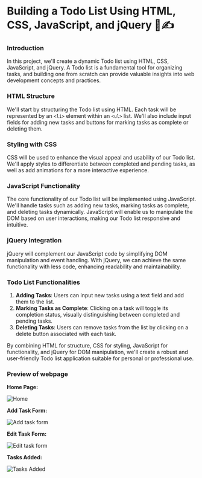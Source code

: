# Building a Todo List Using HTML, CSS, JavaScript, and jQuery 📓✍️

### Introduction
In this project, we'll create a dynamic Todo list using HTML, CSS, JavaScript, and jQuery. A Todo list is a fundamental tool for organizing tasks, and building one from scratch can provide valuable insights into web development concepts and practices.

### HTML Structure
We'll start by structuring the Todo list using HTML. Each task will be represented by an `<li>` element within an `<ul>` list. We'll also include input fields for adding new tasks and buttons for marking tasks as complete or deleting them.

### Styling with CSS
CSS will be used to enhance the visual appeal and usability of our Todo list. We'll apply styles to differentiate between completed and pending tasks, as well as add animations for a more interactive experience.

### JavaScript Functionality
The core functionality of our Todo list will be implemented using JavaScript. We'll handle tasks such as adding new tasks, marking tasks as complete, and deleting tasks dynamically. JavaScript will enable us to manipulate the DOM based on user interactions, making our Todo list responsive and intuitive.

### jQuery Integration
jQuery will complement our JavaScript code by simplifying DOM manipulation and event handling. With jQuery, we can achieve the same functionality with less code, enhancing readability and maintainability.

### Todo List Functionalities
1. **Adding Tasks**: Users can input new tasks using a text field and add them to the list.
2. **Marking Tasks as Complete**: Clicking on a task will toggle its completion status, visually distinguishing between completed and pending tasks.
3. **Deleting Tasks**: Users can remove tasks from the list by clicking on a delete button associated with each task.

By combining HTML for structure, CSS for styling, JavaScript for functionality, and jQuery for DOM manipulation, we'll create a robust and user-friendly Todo list application suitable for personal or professional use.

### Preview of webpage

**Home Page:**

![Home](https://github.com/MLakshmipraharsha07/1Stop/assets/98521185/aeb4f967-a237-4e9e-bc8b-0a7f13ca33ba)

**Add Task Form:**

![Add task form](https://github.com/MLakshmipraharsha07/1Stop/assets/98521185/aff6421e-6141-4691-b5b4-53293e1d867e)

**Edit Task Form:**

![Edit task form](https://github.com/MLakshmipraharsha07/1Stop/assets/98521185/adc9c4df-5153-4e9e-8d3d-347108b42558)

**Tasks Added:**

![Tasks Added](https://github.com/MLakshmipraharsha07/1Stop/assets/98521185/258e5f10-0295-4cbe-82fb-0cb6c4c38dbc)




